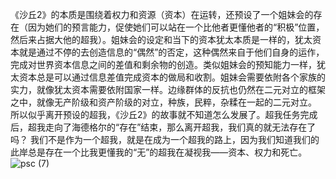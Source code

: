 《沙丘2》的本质是围绕着权力和资源（资本）在运转，还预设了一个姐妹会的存在（因为她们的预言能力，促使她们可以站在一个比他者更懂他者的“积极”位置，然后来占据大他的超我）。姐妹会的设定和当下的资本犹太本质是一样的，犹太资本就是通过不停的去创造信息的“偶然”的否定，这种偶然来自于他们自身的运作，完成对世界资本信息之间的差值和剩余物的创造。类似姐妹会的预知能力一样，犹太资本总是可以通过信息差值完成资本的做局和收割。姐妹会需要依附各个家族的实力，就像犹太资本需要依附国家一样。边缘群体的反抗也仍然在二元对立的框架之中，就像无产阶级和资产阶级的对立，种族，民粹，杂糅在一起的二元对立。
所以似乎离开预设的超我，《沙丘2》的故事就不知道怎么发展了。超我任务完成后，超我走向了海德格尔的“存在”结束，那么离开超我，我们真的就无法存在了吗？
我们不是作为一个超我，就是在成为一个超我的路上，因为我们知道我们的此岸总是存在一个比我更懂我的“无”的超我在凝视我——资本、权力和死亡。
![psc (7)](https://github.com/zureealLV/zureealLV.github.io/assets/173482772/3e72aae8-be0a-4a36-bb0e-19d807ab5e1d)
